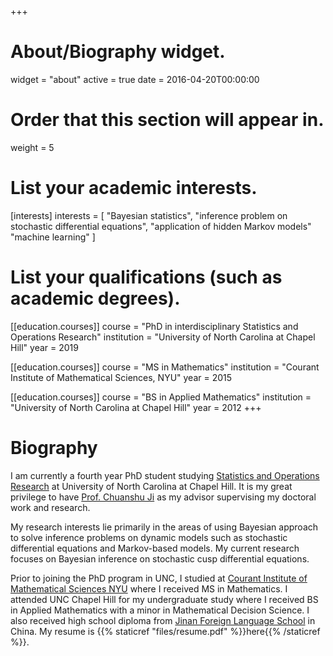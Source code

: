 +++
# About/Biography widget.
widget = "about"
active = true
date = 2016-04-20T00:00:00

# Order that this section will appear in.
weight = 5

# List your academic interests.
[interests]
  interests = [
    "Bayesian statistics",
    "inference problem on stochastic differential equations",
    "application of hidden Markov models"
    "machine learning"
  ]

# List your qualifications (such as academic degrees).
[[education.courses]]
  course = "PhD in interdisciplinary Statistics and Operations Research"
  institution = "University of North Carolina at Chapel Hill"
  year = 2019

[[education.courses]]
  course = "MS in Mathematics"
  institution = "Courant Institute of Mathematical Sciences, NYU"
  year = 2015

[[education.courses]]
  course = "BS in Applied Mathematics"
  institution = "University of North Carolina at Chapel Hill"
  year = 2012
+++


# Biography

I am currently a fourth year PhD student studying [Statistics and Operations Research](https://stat-or.unc.edu/) at University of North Carolina at Chapel Hill. It is my great privilege to have [Prof. Chuanshu Ji](http://www.stat.unc.edu/faculty/ji.html) as my advisor supervising my doctoral work and research. 
 
 My research interests lie primarily in the areas of using Bayesian approach to solve inference problems on dynamic models such as stochastic differential equations and Markov-based models. My current research focuses on Bayesian inference on stochastic cusp differential equations. 

 Prior to joining the PhD program in UNC, I studied at [Courant Institute of Mathematical Sciences NYU](https://cims.nyu.edu/) where I received MS in Mathematics. I attended UNC Chapel Hill for my undergraduate study where I received BS in Applied Mathematics with a minor in Mathematical Decision Science. I also received high school diploma from [Jinan Foreign Language School](https://www.jnfls.com) in China. My resume is {{% staticref "files/resume.pdf" %}}here{{% /staticref %}}.
